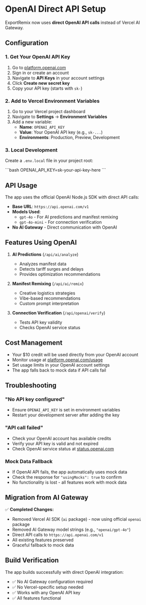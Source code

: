 # OpenAI Direct API Setup

ExportRemix now uses **direct OpenAI API calls** instead of Vercel AI Gateway.

## Configuration

### 1. Get Your OpenAI API Key

1. Go to [platform.openai.com](https://platform.openai.com/)
2. Sign in or create an account
3. Navigate to **API Keys** in your account settings
4. Click **Create new secret key**
5. Copy your API key (starts with `sk-`)

### 2. Add to Vercel Environment Variables

1. Go to your Vercel project dashboard
2. Navigate to **Settings** → **Environment Variables**
3. Add a new variable:
   - **Name**: `OPENAI_API_KEY`
   - **Value**: Your OpenAI API key (e.g., `sk-...`)
   - **Environments**: Production, Preview, Development

### 3. Local Development

Create a `.env.local` file in your project root:

\`\`\`bash
OPENAI_API_KEY=sk-your-api-key-here
\`\`\`

## API Usage

The app uses the official OpenAI Node.js SDK with direct API calls:

- **Base URL**: `https://api.openai.com/v1`
- **Models Used**:
  - `gpt-4o` - For AI predictions and manifest remixing
  - `gpt-4o-mini` - For connection verification
- **No AI Gateway** - Direct communication with OpenAI

## Features Using OpenAI

1. **AI Predictions** (`/api/ai/analyze`)
   - Analyzes manifest data
   - Detects tariff surges and delays
   - Provides optimization recommendations

2. **Manifest Remixing** (`/api/ai/remix`)
   - Creative logistics strategies
   - Vibe-based recommendations
   - Custom prompt interpretation

3. **Connection Verification** (`/api/openai/verify`)
   - Tests API key validity
   - Checks OpenAI service status

## Cost Management

- Your $10 credit will be used directly from your OpenAI account
- Monitor usage at [platform.openai.com/usage](https://platform.openai.com/usage)
- Set usage limits in your OpenAI account settings
- The app falls back to mock data if API calls fail

## Troubleshooting

### "No API key configured"
- Ensure `OPENAI_API_KEY` is set in environment variables
- Restart your development server after adding the key

### "API call failed"
- Check your OpenAI account has available credits
- Verify your API key is valid and not expired
- Check OpenAI service status at [status.openai.com](https://status.openai.com)

### Mock Data Fallback
- If OpenAI API fails, the app automatically uses mock data
- Check the response for `"usingMocks": true` to confirm
- No functionality is lost - all features work with mock data

## Migration from AI Gateway

✅ **Completed Changes:**
- Removed Vercel AI SDK (`ai` package) - now using official `openai` package
- Removed AI Gateway model strings (e.g., `"openai/gpt-4o"`)
- Direct API calls to `https://api.openai.com/v1`
- All existing features preserved
- Graceful fallback to mock data

## Build Verification

The app builds successfully with direct OpenAI integration:
- ✅ No AI Gateway configuration required
- ✅ No Vercel-specific setup needed
- ✅ Works with any OpenAI API key
- ✅ All features functional
